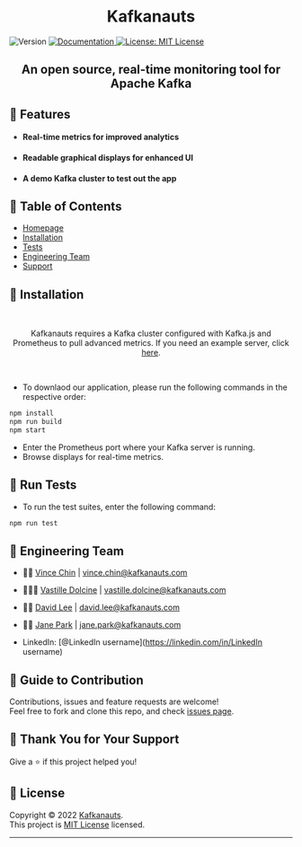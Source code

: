 <p align="center">
<!--   <img src="https://imgur.com/a/vhetsjz" width="300" height="300"> -->
  <h1 align="center"><strong>Kafkanauts</strong></h1>
  <img alt="Version" src="https://img.shields.io/badge/version-0.1.0-blue.svg?cacheSeconds=2592000" />
  <a href="project documentation URL goes here" target="_blank">
    <img alt="Documentation" src="https://img.shields.io/badge/documentation-yes-brightgreen.svg" />
  </a>
  <a href="https://github.com/oslabs-beta/kafkanauts/blob/dev/LICENSE" target="_blank">
    <img alt="License: MIT License" src="https://img.shields.io/badge/License-MIT License-yellow.svg" />
  </a>
</p>

<h2 align="center"><strong>An open source, real-time monitoring tool for Apache Kafka</strong></h2>

## 🚀 Features

* #### Real-time metrics for improved analytics
* #### Readable graphical displays for enhanced UI
* #### A demo Kafka cluster to test out the app

## 🚀 Table of Contents

* [Homepage](https://www.kafkanauts.com/)
* [Installation](#-installation)
* [Tests](#-run-tests)
* [Engineering Team](#-engineering-team)
* [Support](#-thank-you-for-your-support)


## 🚀 Installation

<br><p align="center">Kafkanauts requires a Kafka cluster configured with Kafka.js and Prometheus to pull advanced metrics. If you need an example server, click [here](https://github.com/kafkanauts-example-kafka-server/kafka).</p></br>
* To downlaod our application, please run the following commands in the respective order:

```sh
npm install
npm run build
npm start

```
* Enter the Prometheus port where your Kafka server is running.
* Browse displays for real-time metrics.

## 🚀 Run Tests
- To run the test suites, enter the following command:

```sh
npm run test
```

## 🚀 Engineering Team

* 👨‍🚀 [Vince Chin](https://github.com/Vince2c) | vince.chin@kafkanauts.com
* 👩🏿‍🚀 [Vastille Dolcine](https://github.com/vdolcine) | vastille.dolcine@kafkanauts.com
* 👨‍🚀 [David Lee](https://github.com/davidlee7731) | david.lee@kafkanauts.com
* 👩‍🚀 [Jane Park](https://github.com/janesunpark) | jane.park@kafkanauts.com

* LinkedIn: [@LinkedIn username](https://linkedin.com/in/LinkedIn username)

## 🚀 Guide to Contribution

Contributions, issues and feature requests are welcome!<br />Feel free to fork and clone this repo, and check [issues page](https://github.com/oslabs-beta/kafkanauts/issues). 

## 🚀 Thank You for Your Support

Give a ⭐ if this project helped you!

## 📝 License

Copyright © 2022 [Kafkanauts](https://github.com/oslabs-beta/kafkanauts).<br />
This project is [MIT License](https://github.com/oslabs-beta/kafkanauts/blob/dev/LICENSE) licensed.

***
